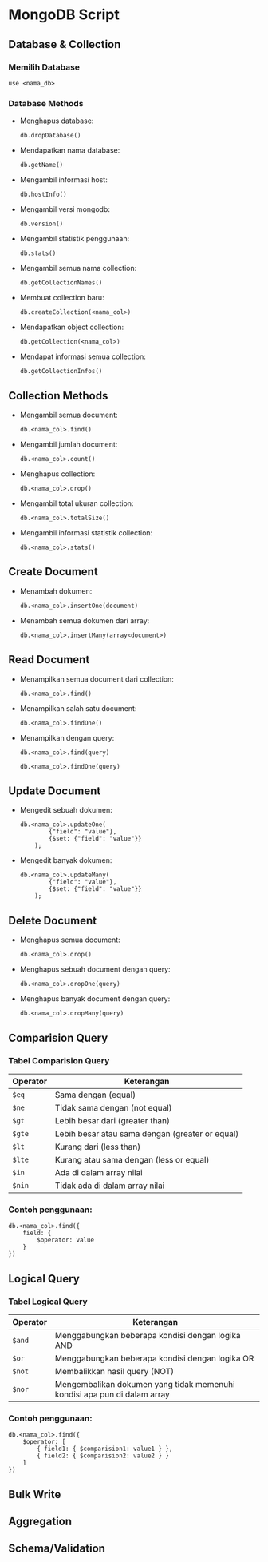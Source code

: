 # MongoDB Script #

## Database & Collection

### Memilih Database

```mongodb
use <nama_db>
```

### Database Methods

- Menghapus database:  
    ```mongodb
    db.dropDatabase()
    ```
- Mendapatkan nama database:  
    ```mongodb
    db.getName()
    ```
- Mengambil informasi host:  
    ```mongodb
    db.hostInfo()
    ```
- Mengambil versi mongodb:  
    ```mongodb
    db.version()
    ```
- Mengambil statistik penggunaan:  
    ```mongodb
    db.stats()
    ```
- Mengambil semua nama collection:  
    ```mongodb
    db.getCollectionNames()
    ```
- Membuat collection baru:  
    ```mongodb
    db.createCollection(<nama_col>)
    ```
- Mendapatkan object collection:  
    ```mongodb
    db.getCollection(<nama_col>)
    ```
- Mendapat informasi semua collection:  
    ```mongodb
    db.getCollectionInfos()
    ```

## Collection Methods   
- Mengambil semua document:  
    ```mongodb
    db.<nama_col>.find()
    ```
- Mengambil jumlah document:  
    ```mongodb
    db.<nama_col>.count()
    ```
- Menghapus collection:  
    ```mongodb
    db.<nama_col>.drop()
    ```
- Mengambil total ukuran collection:  
    ```mongodb
    db.<nama_col>.totalSize()
    ```
- Mengambil informasi statistik collection:  
    ```mongodb
    db.<nama_col>.stats()
    ```

## Create Document
- Menambah dokumen:  
    ```mongodb
    db.<nama_col>.insertOne(document)
    ```
- Menambah semua dokumen dari array:  
    ```mongodb
    db.<nama_col>.insertMany(array<document>) 
    ```

## Read Document
- Menampilkan semua document dari collection:
    ```mongosh
    db.<nama_col>.find()
    ```
- Menampilkan salah satu document:
    ```mongosh
    db.<nama_col>.findOne()
    ```
- Menampilkan dengan query:
    ```mongosh
    db.<nama_col>.find(query)
    ```
    ```mongosh
    db.<nama_col>.findOne(query)
    ```

## Update Document
- Mengedit sebuah dokumen:
    ```mongosh
    db.<nama_col>.updateOne(
            {"field": "value"},
            {$set: {"field": "value"}}
        );
    ```

- Mengedit banyak dokumen:
    ```mongosh
    db.<nama_col>.updateMany(
            {"field": "value"},
            {$set: {"field": "value"}}
        );
    ```

## Delete Document
- Menghapus semua document:
    ```mongosh
    db.<nama_col>.drop()
    ```

- Menghapus sebuah document dengan query:
    ```mongosh
    db.<nama_col>.dropOne(query)
    ```

- Menghapus banyak document dengan query:
    ```mongosh
    db.<nama_col>.dropMany(query)
    ```

## Comparision Query

### Tabel Comparision Query

| Operator      | Keterangan                                      |
|---------------|-------------------------------------------------|
| `$eq`         | Sama dengan (equal)                             |
| `$ne`         | Tidak sama dengan (not equal)                   |
| `$gt`         | Lebih besar dari (greater than)                 |
| `$gte`        | Lebih besar atau sama dengan (greater or equal) |
| `$lt`         | Kurang dari (less than)                         |
| `$lte`        | Kurang atau sama dengan (less or equal)         |
| `$in`         | Ada di dalam array nilai                        |
| `$nin`        | Tidak ada di dalam array nilai                  |

### Contoh penggunaan:
```mongosh
db.<nama_col>.find({
    field: {
        $operator: value
    }
})
```

## Logical Query
### Tabel Logical Query

| Operator    | Keterangan                                      |
|-------------|-------------------------------------------------|
| `$and`      | Menggabungkan beberapa kondisi dengan logika AND |
| `$or`       | Menggabungkan beberapa kondisi dengan logika OR  |
| `$not`      | Membalikkan hasil query (NOT)                    |
| `$nor`      | Mengembalikan dokumen yang tidak memenuhi kondisi apa pun di dalam array |

### Contoh penggunaan:
```mongosh
db.<nama_col>.find({
    $operator: [
        { field1: { $comparision1: value1 } },
        { field2: { $comparision2: value2 } }
    ]
})
```

## Bulk Write
## Aggregation
## Schema/Validation